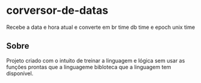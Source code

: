 # corversor-de-datas
Recebe a data e hora atual e converte em br time db time e epoch unix time

## Sobre

Projeto criado com o intuito de treinar a linguagem e lógica sem usar as funções prontas 
que a linguageme bibloteca que a linguagem tem disponível.
